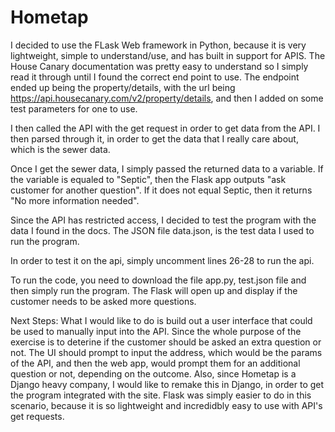 # Hometap
I decided to use the FLask Web framework in Python, because it is very lightweight, simple to understand/use, and has built in support for APIS. 
The House Canary documentation was pretty easy to understand so I simply read it through until I found the correct end point to use. The endpoint ended up being the property/details, with the url being https://api.housecanary.com/v2/property/details, and then I added on some test parameters for one to use. 

I then called the API with the get request in order to get data from the API. I then parsed through it, in order to get the data that I really care about, which is the sewer data. 

Once I get the sewer data, I simply passed the returned data to a variable. If the variable is equaled to "Septic", then the Flask app outputs "ask customer for another question". If it does not equal Septic, then it returns "No more information needed". 


Since the API has restricted access, I decided to test the program with the data I found in the docs. The JSON file data.json, is the test data I used to run the program. 

In order to test it on the api, simply uncomment lines 26-28 to run the api.

To run the code, you need to download the file app.py, test.json file and then simply run the program. The Flask will open up and display if the customer needs to be asked more questions. 

Next Steps:
  What I would like to do is build out a user interface that could be used to manually input into the API. Since the whole purpose of the exercise is to deterine if the customer should be asked an extra question or not. The UI should prompt to input the address, which would be the params of the API, and then the web app, would prompt them for an additional question or not, depending on the outcome. Also, since Hometap is a Django heavy company, I would like to remake this in Django, in order to get the program integrated with the site. Flask was simply easier to do in this scenario, because it is so lightweight and incredidbly easy to use with API's get requests.  
